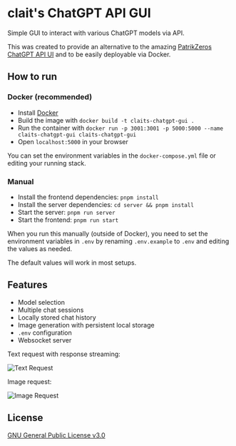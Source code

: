 # clait's ChatGPT API GUI

Simple GUI to interact with various ChatGPT models via API.

This was created to provide an alternative to the amazing [PatrikZeros ChatGPT API UI](https://github.com/patrikzudel/PatrikZeros-ChatGPT-API-UI) and to be easily deployable via Docker.

## How to run
### Docker (recommended)

- Install [Docker](https://docs.docker.com/get-docker/)
- Build the image with `docker build -t claits-chatgpt-gui .`
- Run the container with `docker run -p 3001:3001 -p 5000:5000 --name claits-chatgpt-gui claits-chatgpt-gui`
- Open `localhost:5000` in your browser

You can set the environment variables in the `docker-compose.yml` file or editing your running stack.

### Manual

- Install the frontend dependencies: `pnpm install`
- Install the server dependencies: `cd server && pnpm install`
- Start the server: `pnpm run server`
- Start the frontend: `pnpm run start`

When you run this manually (outside of Docker), you need to set the environment variables in `.env` by renaming `.env.example` to `.env` and editing the values as needed.

The default values will work in most setups.

## Features

- Model selection
- Multiple chat sessions
- Locally stored chat history
- Image generation with persistent local storage
- `.env` configuration
- Websocket server

Text request with response streaming:

![Text Request](https://media.giphy.com/media/v1.Y2lkPTc5MGI3NjExZDczZGUwYzNkZDMwODhmMTAxOGFlNzAyMzJjZmE1ZjllOTg5OTQzZSZjdD1n/GhhmBwQsWyGhJnxSDA/giphy.gif)


Image request:

![Image Request](https://media.giphy.com/media/v1.Y2lkPTc5MGI3NjExOTlmZWZmZjAyYzcxYWRjZDExMzJlZDUxNjc5NGEzN2QxNzlkMmJmYiZjdD1n/F46Uq08HDhEMLgmF1P/giphy.gif)


## License

[GNU General Public License v3.0](https://choosealicense.com/licenses/gpl-3.0/)